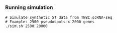 ### Running simulation

```
# Simulate synthetic ST data from TNBC scRNA-seq
# Example: 2500 pseudospots x 2000 genes
./sim.sh 2500 20000  
```
